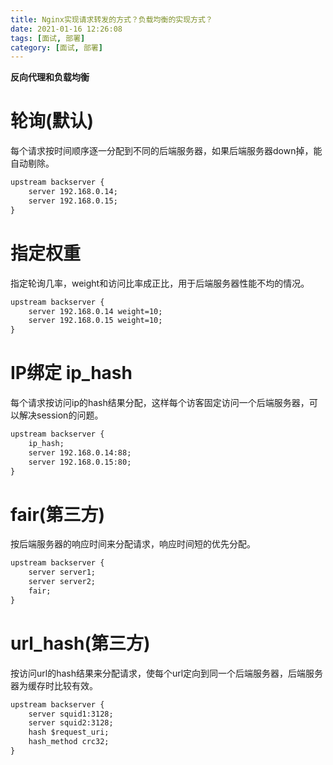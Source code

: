 ```yaml
---
title: Nginx实现请求转发的方式？负载均衡的实现方式？
date: 2021-01-16 12:26:08
tags: [面试, 部署]
category: [面试, 部署]
---
```


**反向代理和负载均衡**

# 轮询(默认)

每个请求按时间顺序逐一分配到不同的后端服务器，如果后端服务器down掉，能自动剔除。

```html
upstream backserver { 
    server 192.168.0.14; 
    server 192.168.0.15; 
}
```

# 指定权重

指定轮询几率，weight和访问比率成正比，用于后端服务器性能不均的情况。

```html
upstream backserver { 
    server 192.168.0.14 weight=10; 
    server 192.168.0.15 weight=10; 
}  
```

# IP绑定 ip_hash

每个请求按访问ip的hash结果分配，这样每个访客固定访问一个后端服务器，可以解决session的问题。

```html
upstream backserver { 
    ip_hash; 
    server 192.168.0.14:88; 
    server 192.168.0.15:80; 
}
```

# fair(第三方)

按后端服务器的响应时间来分配请求，响应时间短的优先分配。

```html
upstream backserver { 
    server server1; 
    server server2; 
    fair;
}
```

# url_hash(第三方)

按访问url的hash结果来分配请求，使每个url定向到同一个后端服务器，后端服务器为缓存时比较有效。

```html
upstream backserver { 
    server squid1:3128; 
    server squid2:3128;
    hash $request_uri; 
    hash_method crc32; 
}
```


